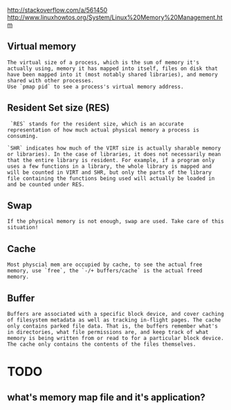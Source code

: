 http://stackoverflow.com/a/561450
http://www.linuxhowtos.org/System/Linux%20Memory%20Management.htm

## Virtual memory
	The virtual size of a process, which is the sum of memory it's actually using, memory it has mapped into itself, files on disk that have been mapped into it (most notably shared libraries), and memory shared with other processes.
	Use `pmap pid` to see a process's virtual memory address.
	
## Resident Set size (RES)
	 `RES` stands for the resident size, which is an accurate representation of how much actual physical memory a process is consuming. 

	`SHR` indicates how much of the VIRT size is actually sharable memory or libraries). In the case of libraries, it does not necessarily mean that the entire library is resident. For example, if a program only uses a few functions in a library, the whole library is mapped and will be counted in VIRT and SHR, but only the parts of the library file containing the functions being used will actually be loaded in and be counted under RES.

## Swap
	If the physical memory is not enough, swap are used. Take care of this situation!
	
## Cache
	Most physcial mem are occupied by cache, to see the actual free memory, use `free`, the `-/+ buffers/cache` is the actual freed memory.
	
## Buffer
	Buffers are associated with a specific block device, and cover caching of filesystem metadata as well as tracking in-flight pages. The cache only contains parked file data. That is, the buffers remember what's in directories, what file permissions are, and keep track of what memory is being written from or read to for a particular block device. The cache only contains the contents of the files themselves.
	
		
# TODO
## what's memory map file and it's application?